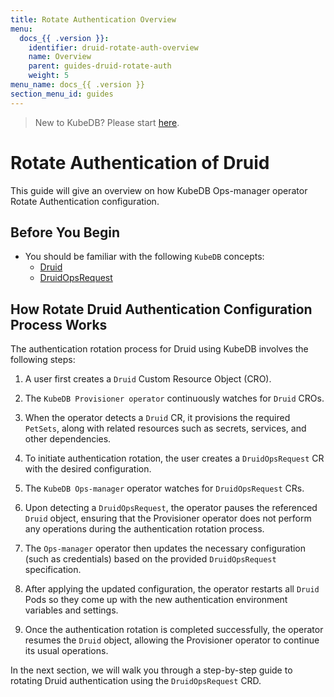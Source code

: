```yaml
---
title: Rotate Authentication Overview
menu:
  docs_{{ .version }}:
    identifier: druid-rotate-auth-overview
    name: Overview
    parent: guides-druid-rotate-auth
    weight: 5
menu_name: docs_{{ .version }}
section_menu_id: guides
---
```


> New to KubeDB? Please start [here](/docs/README.md).

# Rotate Authentication of Druid

This guide will give an overview on how KubeDB Ops-manager operator Rotate Authentication configuration.

## Before You Begin

- You should be familiar with the following `KubeDB` concepts:
    - [Druid](/docs/guides/druid/concepts/druid.md)
    - [DruidOpsRequest](/docs/guides/druid/concepts/druidopsrequest.md)

## How Rotate Druid Authentication Configuration Process Works

[//]: # (The following diagram shows how KubeDB Ops-manager operator Rotate Authentication of a `Druid`. Open the image in a new tab to see the enlarged version.)

[//]: # ()
[//]: # (<figure align="center">)

[//]: # (  <img alt="Rotate Authentication process of Druid" src="/docs/images/day-2-operation/Druid/kf-rotate-auth.svg">)

[//]: # (<figcaption align="center">Fig: Rotate Auth process of Druid</figcaption>)

[//]: # (</figure>)

The authentication rotation process for Druid using KubeDB involves the following steps:

1. A user first creates a `Druid` Custom Resource Object (CRO).

2. The `KubeDB Provisioner operator` continuously watches for `Druid` CROs.

3. When the operator detects a `Druid` CR, it provisions the required `PetSets`, along with related resources such as secrets, services, and other dependencies.

4. To initiate authentication rotation, the user creates a `DruidOpsRequest` CR with the desired configuration.

5. The `KubeDB Ops-manager` operator watches for `DruidOpsRequest` CRs.

6. Upon detecting a `DruidOpsRequest`, the operator pauses the referenced `Druid` object, ensuring that the Provisioner
   operator does not perform any operations during the authentication rotation process.

7. The `Ops-manager` operator then updates the necessary configuration (such as credentials) based on the provided `DruidOpsRequest` specification.

8. After applying the updated configuration, the operator restarts all `Druid` Pods so they come up with the new authentication environment variables and settings.

9. Once the authentication rotation is completed successfully, the operator resumes the `Druid` object, allowing the Provisioner operator to continue its usual operations.

In the next section, we will walk you through a step-by-step guide to rotating Druid authentication using the `DruidOpsRequest` CRD.
